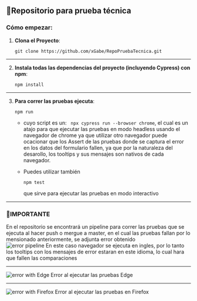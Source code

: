 ## 🧪Repositorio para prueba técnica

### Cómo empezar:

1. **Clona el Proyecto**:
    ```
    git clone https://github.com/xGabe/RepoPruebaTecnica.git
    ```

---

2. **Instala todas las dependencias del proyecto (incluyendo Cypress) con npm**:
    ```
    npm install
    ```

---

3. **Para correr las pruebas ejecuta**:
    ```
    npm run
    ```
    - cuyo script es un: ` npx cypress run --browser chrome`, 
      el cual es un atajo para que ejecutar las pruebas en modo headless usando el navegador de chrome ya que utilizar otro navegador puede ocacionar que los Assert de las pruebas donde se captura el error en los datos del formulario
      fallen, ya que por la naturaleza del desarollo, los tooltips y sus mensajes son nativos de cada navegador.
      
    - Puedes utilizar también
      ```
      npm test
      ```
      que sirve para ejecutar las pruebas en modo interactivo
---

### 🚩IMPORTANTE

En el repositorio se encontrará un pipeline para correr las pruebas que se ejecuta al hacer push o mergue a master, en el cual las pruebas fallan por lo mensionado anteriormente, se adjunta error obtenido  
![error pipeline](https://github.com/xGabe/RepoPruebaTecnica/assets/117762203/67adae65-c1b1-4a18-96b2-6d0233e8f52a)
En este caso navegador se ejecuta en ingles, por lo tanto los tooltips con los mensajes de error estaran en este idioma, lo cual hara que fallen las comparaciones

---

![error with Edge](https://github.com/xGabe/RepoPruebaTecnica/assets/117762203/9ab0cced-ca83-4786-aebd-7f91282141f2)
Error al ejecutar las pruebas Edge

---

![error with Firefox](https://github.com/xGabe/RepoPruebaTecnica/assets/117762203/8141195c-f76b-48ec-a4eb-acbfd7693283)
Error al ejecutar las pruebas en Firefox
